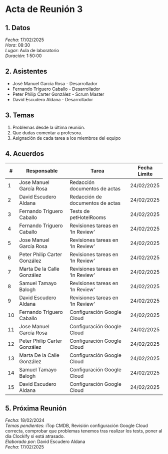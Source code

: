 # Acta de Reunión 3

## 1. Datos
*Fecha*: 17/02/2025  
*Hora*: 08:30  
*Lugar*: Aula de laboratorio  
*Duración*: 1:50:00

## 2. Asistentes
- José Manuel García Rosa - Desarrollador
- Fernando Triguero Caballo - Desarrollador
- Peter Philip Carter González - Scrum Master
- David Escudero Aldana - Desarrollador

## 3. Temas
1. Problemas desde la última reunión.
2. Que dudas comentar a profesora.
3. Asignación de cada tarea a los miembros del equipo

## 4. Acuerdos
| #  | Responsable | Tarea | Fecha Límite |
|----|------------|-------|--------------|
| 1  | Jose Manuel García Rosa  | Redacción documentos de actas | 24/02/2025 |
| 2  | David Escudero Aldana  | Redacción de documentos de actas | 24/02/2025 |
| 3  | Fernando Triguero Caballo  | Tests de petHotelRooms | 24/02/2025 |
| 4  | Fernando Triguero Caballo  | Revisiones tareas en ‘In Review’ | 24/02/2025 |
| 5  | Jose Manuel García Rosa| Revisiones tareas en ‘In Review’ | 24/02/2025 |
| 6  | Peter Philip Carter González | Revisiones tareas en ‘In Review’ | 24/02/2025 |
| 7  | Marta De la Calle González | Revisiones tareas en ‘In Review’ | 24/02/2025 |
| 8  | Samuel Tamayo Balogh | Revisiones tareas en ‘In Review’ | 24/02/2025 |
| 9  | David Escudero Aldana| Revisiones tareas en ‘In Review’ | 24/02/2025 |
| 10  | Fernando Triguero Caballo  | Configuración Google Cloud | 24/02/2025 |
| 11  | Jose Manuel García Rosa | Configuración Google Cloud | 24/02/2025 |
| 12  | Peter Philip Carter González | Configuración Google Cloud | 24/02/2025 |
| 13  | Marta De la Calle González | Configuración Google Cloud | 24/02/2025 |
| 14  | Samuel Tamayo Balogh | Configuración Google Cloud | 24/02/2025 |
| 15  | David Escudero Aldana | Configuración Google Cloud | 24/02/2025 |

## 5. Próxima Reunión
*Fecha*: 18/02/2024  
*Temas pendientes*:  iTop CMDB, Revisión configuración Google Cloud correcta, comprobar que problemas tenemos tras realizar los tests, poner al día Clockify si está atrasado.  
*Elaborado por*: David Escudero Aldana  
*Fecha*: 17/02/2025